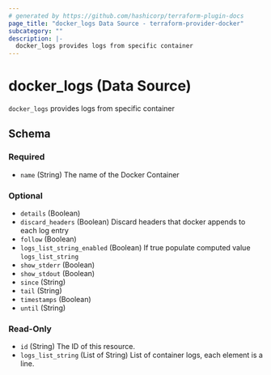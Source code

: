 ```yaml
---
# generated by https://github.com/hashicorp/terraform-plugin-docs
page_title: "docker_logs Data Source - terraform-provider-docker"
subcategory: ""
description: |-
  docker_logs provides logs from specific container
---
```


# docker_logs (Data Source)

`docker_logs` provides logs from specific container



<!-- schema generated by tfplugindocs -->
## Schema

### Required

- `name` (String) The name of the Docker Container

### Optional

- `details` (Boolean)
- `discard_headers` (Boolean) Discard headers that docker appends to each log entry
- `follow` (Boolean)
- `logs_list_string_enabled` (Boolean) If true populate computed value `logs_list_string`
- `show_stderr` (Boolean)
- `show_stdout` (Boolean)
- `since` (String)
- `tail` (String)
- `timestamps` (Boolean)
- `until` (String)

### Read-Only

- `id` (String) The ID of this resource.
- `logs_list_string` (List of String) List of container logs, each element is a line.
